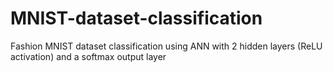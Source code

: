 # MNIST-dataset-classification
Fashion MNIST dataset classification using ANN with 2 hidden layers (ReLU activation) and a softmax output layer

